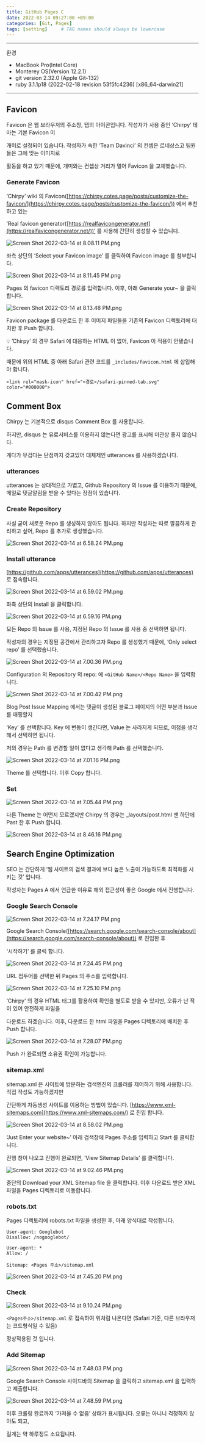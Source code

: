 ```yaml
---
title: GitHub Pages C
date: 2022-03-14 09:27:00 +09:00
categories: [Git, Pages]
tags: [setting]     # TAG names should always be lowercase
---
```


---

환경

- MacBook Pro(Intel Core)
- Monterey OS(Version 12.2.1)
- git version 2.32.0 (Apple Git-132)
- ruby 3.1.1p18 (2022-02-18 revision 53f5fc4236) [x86_64-darwin21]

---

## Favicon

Favicon 은 웹 브라우저의 주소창, 탭의 아이콘입니다. 작성자가 사용 중인 ‘Chirpy’ 테마는 기본 Favicon 이

개미로 설정되어 있습니다. 작성자가 속한 ‘Team Davinci’ 의 컨셉은 르네상스고 팀원들은 그에 맞는 이미지로 

활동을 하고 있기 때문에, 개미와는 컨셉상 거리가 멀어 Favicon 을 교체했습니다.

### Generate Favicon

‘Chirpy’ wiki 의 Favicon([https://chirpy.cotes.page/posts/customize-the-favicon/](https://chirpy.cotes.page/posts/customize-the-favicon/)) 에서 추천하고 있는

‘Real favicon generator([https://realfavicongenerator.net](https://realfavicongenerator.net/))’ 를 사용해 간단히 생성할 수 있습니다.

 

![Screen Shot 2022-03-14 at 8.08.11 PM.png](/Post_img/Git/PagesC/Screen_Shot_2022-03-14_at_8.08.11_PM.png)

좌측 상단의 ‘Select your Favicon image’ 를 클릭하여 Favicon image 를 첨부합니다.

![Screen Shot 2022-03-14 at 8.11.45 PM.png](/Post_img/Git/PagesC/Screen_Shot_2022-03-14_at_8.11.45_PM.png)

Pages 의 favicon 디렉토리 경로를 입력합니다. 이후, 아래 Generate your~ 을 클릭합니다.

![Screen Shot 2022-03-14 at 8.13.48 PM.png](/Post_img/Git/PagesC/Screen_Shot_2022-03-14_at_8.13.48_PM.png)

Favicon package 를 다운로드 한 후 이미지 파일들을 기존의 Favicon 디렉토리에 대치한 후 Push 합니다.

💡 ’Chirpy’ 의 경우 Safari 에 대응하는 HTML 이 없어, Favicon 이 적용이 안됐습니다.

때문에 위의 HTML 중 아래 Safari 관련 코드를  `_includes/favicon.html` 에 삽입해야 합니다.

```
<link rel="mask-icon" href="<경로>/safari-pinned-tab.svg" color="#000000">
```

 

## Comment Box

Chirpy 는 기본적으로 disqus Comment Box 를 사용합니다. 

하지만, disqus 는 유료서비스를 이용하지 않는다면 광고를 표시해 미관상 좋지 않습니다.

게다가 무겁다는 단점까지 갖고있어 대체제인 utterances 를 사용하겠습니다.

### **utterances**

utterances 는 상대적으로 가볍고, Github Repository 의 Issue 를 이용하기 때문에, 메일로 댓글알림을 받을 수 있다는 장점이 있습니다. 

### Create Repository

사실 굳이 새로운 Repo 를 생성하지 않아도 됩니다. 하지만 작성자는 따로 깔끔하게 관리하고 싶어, Repo 를 추가로 생성했습니다. 

![Screen Shot 2022-03-14 at 6.58.24 PM.png](/Post_img/Git/PagesC/Screen_Shot_2022-03-14_at_6.58.24_PM.png)

### Install **utterance**

[https://github.com/apps/utterances](https://github.com/apps/utterances) 로 접속합니다.

![Screen Shot 2022-03-14 at 6.59.02 PM.png](/Post_img/Git/PagesC/Screen_Shot_2022-03-14_at_6.59.02_PM.png)

좌측 상단의 Install 을 클릭합니다.

![Screen Shot 2022-03-14 at 6.59.16 PM.png](/Post_img/Git/PagesC/Screen_Shot_2022-03-14_at_6.59.16_PM.png)

모든 Repo 의 Issue 를 사용, 지정된 Repo 의 Issue 를 사용 중 선택하면 됩니다. 

작성자의 경우는 지정된 공간에서 관리하고자 Repo 를 생성했기 때문에, ‘Only select repo’ 를 선택했습니다.

![Screen Shot 2022-03-14 at 7.00.36 PM.png](/Post_img/Git/PagesC/Screen_Shot_2022-03-14_at_7.00.36_PM.png)

Configuration 의 Repository 의 repo: 에 `<GitHub Name>/<Repo Name>` 을 입력합니다.

![Screen Shot 2022-03-14 at 7.00.42 PM.png](/Post_img/Git/PagesC/Screen_Shot_2022-03-14_at_7.00.42_PM.png)

Blog Post Issue Mapping 에서는 댓글이 생성된 블로그 페이지의 어떤 부분과 Issue 를 매핑할지 

‘Key’ 를 선택합니다. Key 에 변동이 생긴다면, Value 는 사라지게 되므로, 이점을 생각해서 선택하면 됩니다.

저의 경우는 Path 를 변경할 일이 없다고 생각해 Path 를 선택했습니다.

![Screen Shot 2022-03-14 at 7.01.16 PM.png](/Post_img/Git/PagesC/Screen_Shot_2022-03-14_at_7.01.16_PM.png)

Theme 를 선택합니다. 이후 Copy 합니다.

### Set

![Screen Shot 2022-03-14 at 7.05.44 PM.png](/Post_img/Git/PagesC/Screen_Shot_2022-03-14_at_7.05.44_PM.png)

다른 Theme 는 어떤지 모르겠지만 Chirpy 의 경우는 _layouts/post.html 맨 하단에 Past 한 후 Push 합니다.

![Screen Shot 2022-03-14 at 8.46.16 PM.png](/Post_img/Git/PagesC/Screen_Shot_2022-03-14_at_8.46.16_PM.png)

## **Search Engine Optimization**

SEO 는 간단하게 ‘웹 사이트의 검색 결과에 보다 높은 노출이 가능하도록 최적화를 시키는 것’ 입니다.

작성자는 Pages A 에서 언급한 이유로 해외 접근성이 좋은 Google 에서 진행합니다.

### Google Search Console

![Screen Shot 2022-03-14 at 7.24.17 PM.png](/Post_img/Git/PagesC/Screen_Shot_2022-03-14_at_7.24.17_PM.png)

Google Search Console([https://search.google.com/search-console/about](https://search.google.com/search-console/about)) 로 진입한 후 

‘시작하기’ 를 클릭 합니다.

![Screen Shot 2022-03-14 at 7.24.45 PM.png](/Post_img/Git/PagesC/Screen_Shot_2022-03-14_at_7.24.45_PM.png)

URL 접두어를 선택한 뒤 Pages 의 주소를 입력합니다.

![Screen Shot 2022-03-14 at 7.25.10 PM.png](/Post_img/Git/PagesC/Screen_Shot_2022-03-14_at_7.25.10_PM.png)

‘Chirpy’ 의 경우 HTML 태그를 활용하여 확인을 별도로 받을 수 있지만, 오류가 난 적이 있어 안전하게 파일을 

다운로드 하겠습니다.  이후, 다운로드 한 html 파일을 Pages 디렉토리에 배치한 후 Push 합니다.

![Screen Shot 2022-03-14 at 7.28.07 PM.png](/Post_img/Git/PagesC/Screen_Shot_2022-03-14_at_7.28.07_PM.png)

Push 가 완료되면 소유권 확인이 가능합니다.

### sitemap.xml

sitemap.xml 은 사이트에 방문하는 검색엔진의 크롤러를 제어하기 위해 사용합니다. 직접 작성도 가능하겠지만

간단하게 자동생성 사이트를 이용하는 방법이 있습니다. [https://www.xml-sitemaps.com](https://www.xml-sitemaps.com/) 로 진입 합니다.

![Screen Shot 2022-03-14 at 8.58.02 PM.png](/Post_img/Git/PagesC/Screen_Shot_2022-03-14_at_8.58.02_PM.png)

‘Just Enter your website~’ 아래 검색창에 Pages 주소를 입력하고 Start 를 클릭합니다.

진행 창이 나오고 진행이 완료되면, ‘View Sitemap Details’ 를 클릭합니다.

![Screen Shot 2022-03-14 at 9.02.46 PM.png](/Post_img/Git/PagesC/Screen_Shot_2022-03-14_at_9.02.46_PM.png)

중단의 Download your XML Sitemap file 을 클릭합니다. 이후 다운로드 받은 XML 파일을 Pages 디렉토리로 이동합니다.

### robots.txt

Pages 디렉토리에 robots.txt 파일을 생성한 후, 아래 양식대로 작성합니다.

```
User-agent: Googlebot
Disallow: /nogooglebot/

User-agent: *
Allow: /

Sitemap: <Pages 주소>/sitemap.xml
```

![Screen Shot 2022-03-14 at 7.45.20 PM.png](/Post_img/Git/PagesC/Screen_Shot_2022-03-14_at_7.45.20_PM.png)

### Check

![Screen Shot 2022-03-14 at 9.10.24 PM.png](/Post_img/Git/PagesC/Screen_Shot_2022-03-14_at_9.10.24_PM.png)

`<Pages주소>/sitemap.xml` 로 접속하여 위처럼 나온다면 (Safari 기준, 다른 브라우저는 코드형식일 수 있음) 

정상적용된 것 입니다.

### Add Sitemap

![Screen Shot 2022-03-14 at 7.48.03 PM.png](/Post_img/Git/PagesC/Screen_Shot_2022-03-14_at_7.48.03_PM.png)

Google Search Console 사이드바의 Sitemap 을 클릭하고 sitemap.xml 을 입력하고 제출합니다.

![Screen Shot 2022-03-14 at 7.48.59 PM.png](/Post_img/Git/PagesC/Screen_Shot_2022-03-14_at_7.48.59_PM.png)

이후 크롤링 완료까지 ‘가져올 수 없음’ 상태가 표시됩니다. 오류는 아니니 걱정하지 않아도 되고, 

길게는 약 하루정도 소요됩니다.